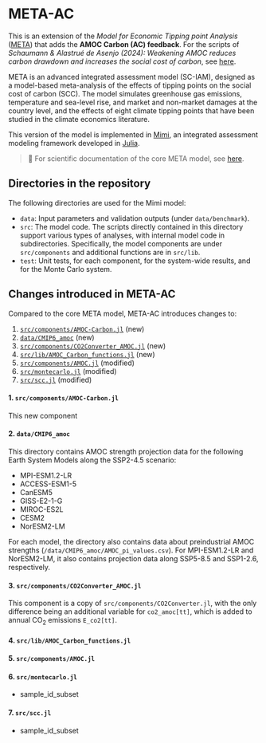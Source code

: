 # META-AC

This is an extension of the _Model for Economic Tipping point Analysis_ ([META](https://github.com/openmodels/META)) that adds the **AMOC Carbon (AC) feedback**. For the scripts of _Schaumann & Alastrué de Asenjo (2024): Weakening AMOC reduces carbon drawdown and increases the social cost of carbon_, see [here](https://github.com/felixschaumann/AMOC-Carbon).

META is an advanced integrated assessment model (SC-IAM), designed as a model-based meta-analysis of the effects of tipping points on the social cost of carbon (SCC). The model simulates greenhouse gas emissions, temperature and sea-level rise, and market and non-market damages at the country level, and the effects of eight climate tipping points that have been studied in the climate economics literature.

This version of the model is implemented in [Mimi](https://www.mimiframework.org/), an integrated assessment modeling framework developed in [Julia](https://julialang.org/). 

> 📖 For scientific documentation of the core META model, see [here](https://docs.google.com/viewer?url=https://raw.githubusercontent.com/openmodels/META/master/docs.pdf).

## Directories in the repository

The following directories are used for the Mimi model:

 - `data`: Input parameters and validation outputs (under
   `data/benchmark`).
 - `src`: The model code. The scripts directly contained in this directory
   support various types of analyses, with internal model code in
   subdirectories. Specifically, the model components are under
   `src/components` and additional functions are in `src/lib`.
 - `test`: Unit tests, for each component, for the system-wide
   results, and for the Monte Carlo system.
   
## Changes introduced in META-AC 
 
Compared to the core META model, META-AC introduces changes to:

1. [`src/components/AMOC-Carbon.jl`](#1-srccomponentsamoc-carbonjl) (new)
2. [`data/CMIP6_amoc`](#2-datacmip6_amoc) (new)
3. [`src/components/CO2Converter_AMOC.jl`](#3-srccomponentsco2converter_amocjl) (new)
4. [`src/lib/AMOC_Carbon_functions.jl`](#4-srclibamoc_carbon_functionsjl) (new)
5. [`src/components/AMOC.jl`](#5-srccomponentsamocjl) (modified)
6. [`src/montecarlo.jl`](#6-srcmontecarlojl) (modified)
7. [`src/scc.jl`](#7-srcsccjl) (modified)
 
#### 1. `src/components/AMOC-Carbon.jl`

This new component 

#### 2. `data/CMIP6_amoc`

This directory contains AMOC strength projection data for the following Earth System Models along the SSP2-4.5 scenario:

- MPI-ESM1.2-LR
- ACCESS-ESM1-5
- CanESM5
- GISS-E2-1-G
- MIROC-ES2L
- CESM2
- NorESM2-LM

For each model, the directory also contains data about preindustrial AMOC strengths (`/data/CMIP6_amoc/AMOC_pi_values.csv`). For MPI-ESM1.2-LR and NorESM2-LM, it also contains projection data along SSP5-8.5 and SSP1-2.6, respectively.

#### 3. `src/components/CO2Converter_AMOC.jl`

This component is a copy of `src/components/CO2Converter.jl`, with the only difference being an additional variable for `co2_amoc[tt]`, which is added to annual CO$_2$ emissions `E_co2[tt]`.

#### 4. `src/lib/AMOC_Carbon_functions.jl`

#### 5. `src/components/AMOC.jl`

#### 6. `src/montecarlo.jl`

- sample_id_subset

#### 7. `src/scc.jl`

- sample_id_subset